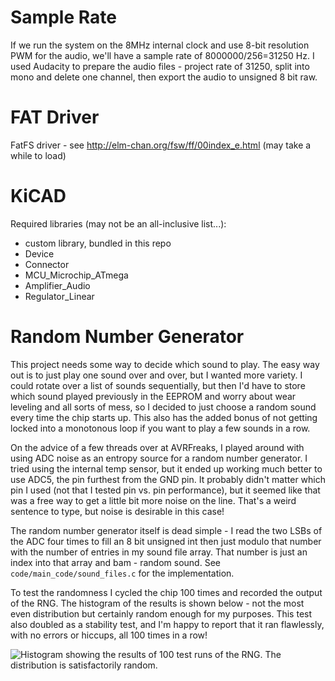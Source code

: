 # Sample Rate
If we run the system on the 8MHz internal clock and use 8-bit resolution PWM for the audio, we'll
have a sample rate of 8000000/256=31250 Hz. I used Audacity to prepare the audio files - project
rate of 31250, split into mono and delete one channel, then export the audio to unsigned 8 bit raw.

# FAT Driver
FatFS driver - see http://elm-chan.org/fsw/ff/00index_e.html (may take a while to load)

# KiCAD
Required libraries (may not be an all-inclusive list...):
 * custom library, bundled in this repo
 * Device
 * Connector
 * MCU_Microchip_ATmega
 * Amplifier_Audio
 * Regulator_Linear

# Random Number Generator
This project needs some way to decide which sound to play. The easy way out is
to just play one sound over and over, but I wanted more variety. I could rotate
over a list of sounds sequentially, but then I'd have to store which sound
played previously in the EEPROM and worry about wear leveling and all sorts of
mess, so I decided to just choose a random sound every time the chip starts up.
This also has the added bonus of not getting locked into a monotonous loop if
you want to play a few sounds in a row.

On the advice of a few threads over at AVRFreaks, I played around with using ADC
noise as an entropy source for a random number generator. I tried using the
internal temp sensor, but it ended up working much better to use ADC5, the pin
furthest from the GND pin. It probably didn't matter which pin I used (not that
I tested pin vs. pin performance), but it seemed like that was a free way to get
a little bit more noise on the line. That's a weird sentence to type, but noise
is desirable in this case!

The random number generator itself is dead simple - I read the two LSBs of the
ADC four times to fill an 8 bit unsigned int then just modulo that number with
the number of entries in my sound file array. That number is just an index into
that array and bam - random sound. See `code/main_code/sound_files.c` for the
implementation.

To test the randomness I cycled the chip 100 times and recorded the output of
the RNG. The histogram of the results is shown below - not the most even
distribution but certainly random enough for my purposes. This test also
doubled as a stability test, and I'm happy to report that it ran flawlessly,
with no errors or hiccups, all 100 times in a row!

![Histogram showing the results of 100 test runs of the RNG. The distribution is
satisfactorily random.](code/main_code/rng_histogram.png)
